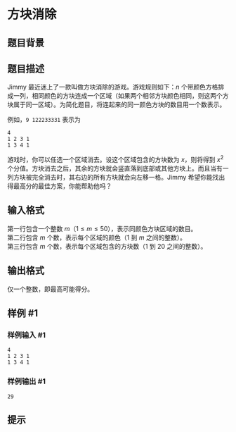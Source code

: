 # 方块消除

## 题目背景



## 题目描述

Jimmy 最近迷上了一款叫做方块消除的游戏。游戏规则如下：$n$ 个带颜色方格排成一列，相同颜色的方块连成一个区域（如果两个相邻方块颜色相同，则这两个方块属于同一区域）。为简化题目，将连起来的同一颜色方块的数目用一个数表示。

例如，`9 122233331` 表示为

```plain
4
1 2 3 1
1 3 4 1
```

游戏时，你可以任选一个区域消去。设这个区域包含的方块数为 $x$，则将得到 $x^2$ 个分值。方块消去之后，其余的方块就会竖直落到底部或其他方块上。而且当有一列方块被完全消去时，其右边的所有方块就会向左移一格。Jimmy 希望你能找出得最高分的最佳方案，你能帮助他吗？


## 输入格式

第一行包含一个整数 $m$（$1 \le m \le 50$），表示同颜色方块区域的数目。  
第二行包含 $m$ 个数，表示每个区域的颜色（$1$ 到 $m$ 之间的整数）。  
第三行包含 $m$ 个数，表示每个区域包含的方块数（$1$ 到 $20$ 之间的整数）。

## 输出格式

仅一个整数，即最高可能得分。


## 样例 #1

### 样例输入 #1
```
4
1 2 3 1
1 3 4 1
```

### 样例输出 #1

```
29
```

## 提示


